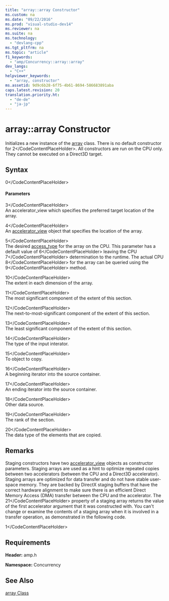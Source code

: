 ```yaml
---
title: "array::array Constructor"
ms.custom: na
ms.date: "09/22/2016"
ms.prod: "visual-studio-dev14"
ms.reviewer: na
ms.suite: na
ms.technology: 
  - "devlang-cpp"
ms.tgt_pltfrm: na
ms.topic: "article"
f1_keywords: 
  - "amp/Concurrency::array::array"
dev_langs: 
  - "C++"
helpviewer_keywords: 
  - "array, constructor"
ms.assetid: 9d9c6b28-6f75-4b61-8694-586683891aba
caps.latest.revision: 20
translation.priority.ht: 
  - "de-de"
  - "ja-jp"
---
```

# array::array Constructor
Initializes a new instance of the [array](../vs140/array-class.md) class. There is no default constructor for <CodeContentPlaceHolder>2\</CodeContentPlaceHolder>. All constructors are run on the CPU only. They cannot be executed on a Direct3D target.  
  
## Syntax  
  
<CodeContentPlaceHolder>0\</CodeContentPlaceHolder>  
#### Parameters  
 <CodeContentPlaceHolder>3\</CodeContentPlaceHolder>  
 An accelerator_view which specifies the preferred target location of the array.  
  
 <CodeContentPlaceHolder>4\</CodeContentPlaceHolder>  
 An [accelerator_view](../vs140/accelerator_view-class.md) object that specifies the location of the array.  
  
 <CodeContentPlaceHolder>5\</CodeContentPlaceHolder>  
 The desired [access_type](../vs140/access_type-enumeration.md) for the array on the CPU. This parameter has a default value of <CodeContentPlaceHolder>6\</CodeContentPlaceHolder> leaving the CPU <CodeContentPlaceHolder>7\</CodeContentPlaceHolder> determination to the runtime. The actual CPU <CodeContentPlaceHolder>8\</CodeContentPlaceHolder> for the array can be queried using the <CodeContentPlaceHolder>9\</CodeContentPlaceHolder> method.  
  
 <CodeContentPlaceHolder>10\</CodeContentPlaceHolder>  
 The extent in each dimension of the array.  
  
 <CodeContentPlaceHolder>11\</CodeContentPlaceHolder>  
 The most significant component of the extent of this section.  
  
 <CodeContentPlaceHolder>12\</CodeContentPlaceHolder>  
 The next-to-most-significant component of the extent of this section.  
  
 <CodeContentPlaceHolder>13\</CodeContentPlaceHolder>  
 The least significant component of the extent of this section.  
  
 <CodeContentPlaceHolder>14\</CodeContentPlaceHolder>  
 The type of the input interator.  
  
 <CodeContentPlaceHolder>15\</CodeContentPlaceHolder>  
 To object to copy.  
  
 <CodeContentPlaceHolder>16\</CodeContentPlaceHolder>  
 A beginning iterator into the source container.  
  
 <CodeContentPlaceHolder>17\</CodeContentPlaceHolder>  
 An ending iterator into the source container.  
  
 <CodeContentPlaceHolder>18\</CodeContentPlaceHolder>  
 Other data source.  
  
 <CodeContentPlaceHolder>19\</CodeContentPlaceHolder>  
 The rank of the section.  
  
 <CodeContentPlaceHolder>20\</CodeContentPlaceHolder>  
 The data type of the elements that are copied.  
  
## Remarks  
 Staging constructors have two [accelerator_view](../vs140/accelerator_view-class.md) objects as constructor parameters. Staging arrays are used as a hint to optimize repeated copies between two accelerators (between the CPU and a Direct3D accelerator). Staging arrays are optimized for data transfer and do not have stable user-space memory. They are backed by DirectX staging buffers that have the correct hardware alignment to make sure there is an efficient Direct Memory Access (DMA) transfer between the CPU and the accelerator. The <CodeContentPlaceHolder>21\</CodeContentPlaceHolder> property of a staging array returns the value of the first accelerator argument that it was constructed with. You can't change or examine the contents of a staging array when it is involved in a transfer operation, as demonstrated in the following code.  
  
<CodeContentPlaceHolder>1\</CodeContentPlaceHolder>  
## Requirements  
 **Header:** amp.h  
  
 **Namespace:** Concurrency  
  
## See Also  
 [array Class](../vs140/array-class.md)
